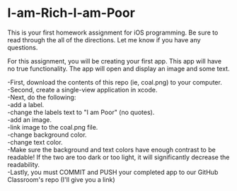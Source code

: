 # I-am-Rich-I-am-Poor

This is your first homework assignment for iOS programming. Be sure to read through the all of the directions. Let me know if you have any questions.

For this assignment, you will be creating your first app. This app will have no true functionality. The app will open and display an image and some text.

-First, download the contents of this repo (ie, coal.png) to your computer.  
-Second, create a single-view application in xcode.  
-Next, do the following:    
  -add a label.  
  -change the labels text to "I am Poor" (no quotes).  
  -add an image.  
  -link image to the coal.png file.  
  -change background color.  
  -change text color.  
  -Make sure the background and text colors have enough contrast to be readable! If the two are too dark or too light, it will     significantly decrease the readability.  
-Lastly, you must COMMIT and PUSH your completed app to our GitHub Classroom's repo (I'll give you a link)
  
